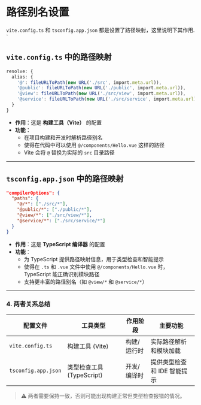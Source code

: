 # 路径别名设置

`vite.config.ts` 和 `tsconfig.app.json` 都是设置了路径映射，这里说明下其作用.
`

## `vite.config.ts` 中的路径映射  

```ts
resolve: {
  alias: {
    '@': fileURLToPath(new URL('./src', import.meta.url)),
    '@public': fileURLToPath(new URL('./public', import.meta.url)),
    '@view': fileURLToPath(new URL('./src/view', import.meta.url)),
    '@service': fileURLToPath(new URL('./src/service', import.meta.url)),
  }
}
```

- **作用**：这是 **构建工具（Vite）** 的配置
- **功能**：
  - 在项目构建和开发时解析路径别名
  - 使得在代码中可以使用 `@/components/Hello.vue` 这样的路径
  - Vite 会将 `@` 替换为实际的 `src` 目录路径

---

## `tsconfig.app.json` 中的路径映射  

```json
"compilerOptions": {
  "paths": {
    "@/*": ["./src/*"],
    "@public/*": ["./public/*"],
    "@view/*": ["./src/view/*"],
    "@service/*": ["./src/service/*"]
  }
}
```

- **作用**：这是 **TypeScript 编译器** 的配置
- **功能**：
  - 为 TypeScript 提供路径映射信息，用于类型检查和智能提示
  - 使得在 `.ts` 和 `.vue` 文件中使用 `@/components/Hello.vue` 时，TypeScript 能正确识别模块路径
  - 支持更丰富的路径别名（如 `@view/*` 和 `@service/*`）

---

### 4. 两者关系总结

| 配置文件          | 工具类型       | 作用阶段     | 主要功能                   |
|------------------|---------------|-------------|---------------------------|
| `vite.config.ts` | 构建工具 (Vite) | 构建/运行时   | 实际路径解析和模块加载       |
| `tsconfig.app.json` | 类型检查工具 (TypeScript) | 开发/编译时 | 提供类型检查和 IDE 智能提示 |

> ⚠️ 两者需要保持一致，否则可能出现构建正常但类型检查报错的情况。
